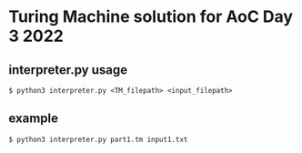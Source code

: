 # Turing Machine solution for AoC Day 3 2022

## interpreter.py usage
```
$ python3 interpreter.py <TM_filepath> <input_filepath>
```
## example
```
$ python3 interpreter.py part1.tm input1.txt
```